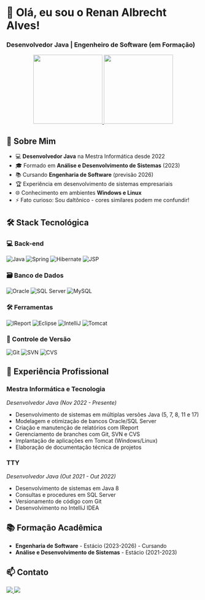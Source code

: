 # 👋 Olá, eu sou o Renan Albrecht Alves!

### Desenvolvedor Java | Engenheiro de Software (em Formação)

<div align="center">
  <a href="https://github.com/renan-a-alves">
    <img height="180em" src="https://github-readme-stats.vercel.app/api?username=renan-a-alves&show_icons=true&theme=dark&include_all_commits=true&count_private=true"/>
    <img height="180em" src="https://github-readme-stats.vercel.app/api/top-langs/?username=renan-a-alves&layout=compact&langs_count=8&theme=dark"/>
  </a>
</div>

## 🚀 Sobre Mim

- 💻 **Desenvolvedor Java** na Mestra Informática desde 2022
- 🎓 Formado em **Análise e Desenvolvimento de Sistemas** (2023)
- 📚 Cursando **Engenharia de Software** (previsão 2026)
- 🏆 Experiência em desenvolvimento de sistemas empresariais
- 🌐 Conhecimento em ambientes **Windows e Linux**
- ⚡ Fato curioso: Sou daltônico - cores similares podem me confundir!

## 🛠 Stack Tecnológica

### 💻 Back-end
![Java](https://img.shields.io/badge/Java-5%2C%207%2C%208%2C%2011%2C%2017-ED8B00?style=for-the-badge&logo=openjdk&logoColor=white)
![Spring](https://img.shields.io/badge/Spring-6DB33F?style=for-the-badge&logo=spring&logoColor=white)
![Hibernate](https://img.shields.io/badge/Hibernate-59666C?style=for-the-badge&logo=hibernate&logoColor=white)
![JSP](https://img.shields.io/badge/JSP-007396?style=for-the-badge&logo=java&logoColor=white)

### 🗃️ Banco de Dados
![Oracle](https://img.shields.io/badge/Oracle-F80000?style=for-the-badge&logo=oracle&logoColor=white)
![SQL Server](https://img.shields.io/badge/SQL_Server-CC2927?style=for-the-badge&logo=microsoft-sql-server&logoColor=white)
![MySQL](https://img.shields.io/badge/MySQL-4479A1?style=for-the-badge&logo=mysql&logoColor=white)

### 🛠️ Ferramentas
![IReport](https://img.shields.io/badge/IReport-38B2AC?style=for-the-badge&logo=jasperreports&logoColor=white)
![Eclipse](https://img.shields.io/badge/Eclipse-2C2255?style=for-the-badge&logo=eclipse&logoColor=white)
![IntelliJ](https://img.shields.io/badge/IntelliJ-000000?style=for-the-badge&logo=intellij-idea&logoColor=white)
![Tomcat](https://img.shields.io/badge/Tomcat-F8DC75?style=for-the-badge&logo=apache-tomcat&logoColor=black)

### 🔄 Controle de Versão
![Git](https://img.shields.io/badge/Git-F05032?style=for-the-badge&logo=git&logoColor=white)
![SVN](https://img.shields.io/badge/SVN-809CC9?style=for-the-badge&logo=subversion&logoColor=white)
![CVS](https://img.shields.io/badge/CVS-3E2C00?style=for-the-badge&logo=concurrent-versions-system&logoColor=white)

## 💼 Experiência Profissional

### **Mestra Informática e Tecnologia**  
*Desenvolvedor Java (Nov 2022 - Presente)*  
- Desenvolvimento de sistemas em múltiplas versões Java (5, 7, 8, 11 e 17)
- Modelagem e otimização de bancos Oracle/SQL Server
- Criação e manutenção de relatórios com IReport
- Gerenciamento de branches com Git, SVN e CVS
- Implantação de aplicações em Tomcat (Windows/Linux)
- Elaboração de documentação técnica de projetos

### **TTY**  
*Desenvolvedor Java (Out 2021 - Out 2022)*  
- Desenvolvimento de sistemas em Java 8
- Consultas e procedures em SQL Server
- Versionamento de código com Git
- Desenvolvimento no IntelliJ IDEA

## 📚 Formação Acadêmica

- **Engenharia de Software** - Estácio (2023-2026) - Cursando
- **Análise e Desenvolvimento de Sistemas** - Estácio (2021-2023)

## 📫 Contato

<div> 
  <a href="mailto:renanalves_555@hotmail.com">
    <img src="https://img.shields.io/badge/Hotmail-0078D4?style=for-the-badge&logo=microsoft-outlook&logoColor=white"/>
  </a>
  <a href="https://www.linkedin.com/in/renanza0/" target="_blank">
    <img src="https://img.shields.io/badge/LinkedIn-0077B5?style=for-the-badge&logo=linkedin&logoColor=white"/>
  </a>
</div>
